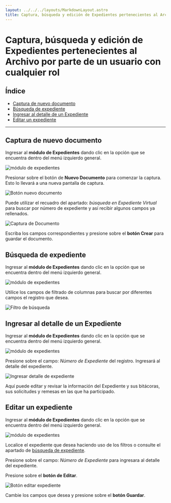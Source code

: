 ```yaml
---
layout: ../../../layouts/MarkdownLayout.astro
title: Captura, búsqueda y edición de Expedientes pertenecientes al Archivo por parte de un usuario con cualquier rol
---
```


# Captura, búsqueda y edición de Expedientes pertenecientes al Archivo por parte de un usuario con cualquier rol

## Índice

  - [Captura de nuevo documento](#captura-de-nuevo-documento)
  - [Búsqueda de expediente](#búsqueda-de-expediente)
  - [Ingresar al detalle de un Expediente](#ingresar-al-detalle-de-un-expediente)
  - [Editar un expediente](#editar-un-expediente)

* * *

## <a name="captura-de-nuevo-documento"></a>Captura de nuevo documento

Ingresar al __módulo de Expedientes__ dando clic en la opción que se encuentra dentro del menú izquierdo general.

![módulo de expedientes](../../../assets/img/plataforma_web/archivo/todos-expedientes/01-modulo-expedientes.png)

Presionar sobre el botón de __Nuevo Documento__ para comenzar la captura. Esto lo llevará a una nueva pantalla de captura.

![Botón nuevo documento](../../../assets/img/plataforma_web/archivo/todos-expedientes/02-boton-nuevo-documento.png)

Puede utilizar el recuadro del apartado: _búsqueda en Expediente Virtual_ para buscar por número de expediente y así recibir algunos campos ya rellenados.

![Captura de Documento](../../../assets/img/plataforma_web/archivo/todos-expedientes/03-captura-documento.png)

Escriba los campos correspondientes y presione sobre el __botón Crear__ para guardar el documento.

## <a name="búsqueda-de-expediente"></a>Búsqueda de expediente

Ingresar al __módulo de Expedientes__ dando clic en la opción que se encuentra dentro del menú izquierdo general.

![módulo de expedientes](../../../assets/img/plataforma_web/archivo/todos-expedientes/01-modulo-expedientes.png)

Utilice los campos de filtrado de columnas para buscar por diferentes campos el registro que desea.

![Filtro de búsqueda](../../../assets/img/plataforma_web/archivo/todos-expedientes/04-filtros-busqueda.png)

## <a name="ingresar-al-detalle-de-un-expediente"></a>Ingresar al detalle de un Expediente

Ingresar al __módulo de Expedientes__ dando clic en la opción que se encuentra dentro del menú izquierdo general.

![módulo de expedientes](../../../assets/img/plataforma_web/archivo/todos-expedientes/01-modulo-expedientes.png)

Presione sobre el campo: _Número de Expediente_ del registro. Ingresará al detalle del expediente.

![Ingresar detalle de expediente](../../../assets/img/plataforma_web/archivo/todos-expedientes/05-ingresar-detalle-expediente.png)

Aquí puede editar y revisar la información del Expediente y sus bitácoras, sus solicitudes y remesas en las que ha participado.

## <a name="editar-un-expediente"></a>Editar un expediente

Ingresar al __módulo de Expedientes__ dando clic en la opción que se encuentra dentro del menú izquierdo general.

![módulo de expedientes](../../../assets/img/plataforma_web/archivo/todos-expedientes/01-modulo-expedientes.png)

Localice el expediente que desea haciendo uso de los filtros o consulte el apartado de [búsqueda de expediente](#búsqueda-de-expediente).

Presione sobre el campo: _Número de Expediente_ para ingresara al detalle del expediente.

Presione sobre el __botón de Editar__.

![Botón editar expediente](../../../assets/img/plataforma_web/archivo/todos-expedientes/06-editar-expediente.png)

Cambie los campos que desea y presione sobre el __botón Guardar__.
